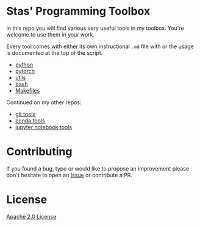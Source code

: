 # Stas' Programming Toolbox

In this repo you will find various very useful tools in my toolbox. You're welcome to use them in your work.

Every tool comes with either its own instructional `.md` file with or the usage is documented at the top of the script.

- [python](./python)
- [pytorch](./pytorch)
- [utils](./utils)
- [bash](./bash)
- [Makefiles](./make)

Continued on my other repos:

- [git tools](https://github.com/stas00/git-tools)
- [conda tools](https://github.com/stas00/conda-tools)
- [jupyter notebook tools](https://github.com/stas00/jupyter-notebook-tools)

# Contributing

If you found a bug, typo or would like to propose an improvement please don't hesitate to open an [Issue](/Issue) or contribute a PR.

# License

[Apache 2.0 License](./LICENSE)
